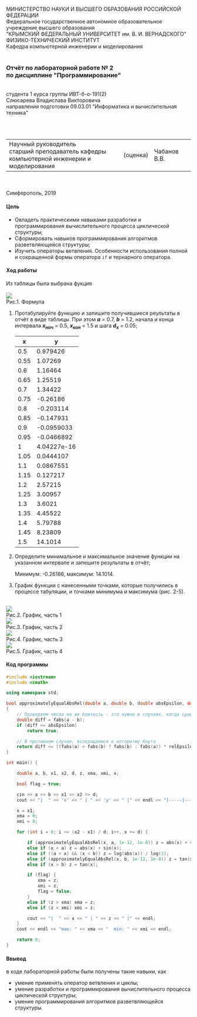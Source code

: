 МИНИСТЕРСТВО НАУКИ  И ВЫСШЕГО ОБРАЗОВАНИЯ РОССИЙСКОЙ ФЕДЕРАЦИИ  
Федеральное государственное автономное образовательное учреждение высшего образования  
"КРЫМСКИЙ ФЕДЕРАЛЬНЫЙ УНИВЕРСИТЕТ им. В. И. ВЕРНАДСКОГО"  
ФИЗИКО-ТЕХНИЧЕСКИЙ ИНСТИТУТ  
Кафедра компьютерной инженерии и моделирования
<br/><br/>
### Отчёт по лабораторной работе № 2<br/> по дисциплине "Программирование"
<br/>
​
студента 1 курса группы ИВТ-б-о-191(2)  
<br/>Слюсарева Владислава Викторовича  
<br/>направления подготовки 09.03.01 "Информатика и вычислительная техника" 

<br/><br/>
<table>
<tr><td>Научный руководитель<br/> старший преподаватель кафедры<br/> компьютерной инженерии и моделирования</td>
<td>(оценка)</td>
<td>Чабанов В.В.</td>
</tr>
</table>
<br/><br/>
​
Симферополь, 2019

#### Цель

* Овладеть практическими навыками разработки и программирования вычислительного процесса циклической структуры;
* Сформировать навыков программирования алгоритмов разветвляющейся структуры;
* Изучить операторы ветвления. Особенности использования полной и сокращенной формы оператора `if` и тернарного оператора.

#### Ход работы

Из таблицы была выбрана фукция 
       <br/><br/>
       ![](Scrins/Form.PNG)
       <br/>Рис.1. Формула

1. Протабулируйте функцию и запишите получившиеся реультаты в отчёт в виде таблицы. При этом ***a*** = 0.7, ***b*** = 1.2, начала и конца интервала ***х<sub>нач</sub>*** = 0.5, ***x<sub>кон</sub>*** = 1.5 и шага ***d<sub>x</sub>*** = 0.05;

    | x | y |
    |---|---|
    |  0.5 | 0.979426 |
    |  0.55 | 1.07269 |
    |  0.6 | 1.16464 |
    |  0.65 | 1.25519 |
    |  0.7 | 1.34422 |
    |  0.75 | -0.26186 |
    |  0.8 | -0.203114 |
    |  0.85 | -0.147931 |
    |  0.9 | -0.0959033 |
    |  0.95 | -0.0466892 |
    |  1 | 4.04227e-16 |
    |  1.05 | 0.0444107 |
    |  1.1 | 0.0867551 |
    |  1.15 | 0.127217 |
    |  1.2 | 2.57215 |
    |  1.25 | 3.00957 |
    |  1.3 | 3.6021 |
    |  1.35 | 4.45522 |
    |  1.4 | 5.79788 |
    |  1.45 | 8.23809 |
    |  1.5 | 14.1014 |

2. Определите минимальное и максимальное значение функции на указанном интервале и запешите результаты в отчёт;

    Минимум: -0.26186,  максимум: 14.1014.
    
3. График функции с нанесенными точками, которые получились в процессе табуляции, и точками минимума и максимума (рис. 2-5).

<br/>![](Scrins/Graph1.PNG) 
<br/>Рис.2. График, часть 1
<br/>![](Scrins/Graph2.PNG) 
<br/>Рис.3. График, часть 2
<br/>![](Scrins/Graph3.PNG) 
<br/>Рис.4. График, часть 3
<br/>![](Scrins/Graph4.PNG) 
<br/>Рис.5. График, часть 4
    
#### Код программы
```cpp
#include <iostream>
#include <cmath>

using namespace std;

bool approximatelyEqualAbsRel(double a, double b, double absEpsilon, double relEpsilon)
{
    // Проверяем числа на их близость - это нужно в случаях, когда сравниваемые числа являются нулевыми или около нуля
    double diff = fabs(a - b);
    if (diff <= absEpsilon)
        return true;

    // В противном случае, возвращаемся к алгоритму Кнута
    return diff <= ((fabs(a) < fabs(b) ? fabs(b) : fabs(a)) * relEpsilon);
}

int main() {

    double a, b, x1, x2, d, z, xma, xmi, x;

    bool flag = true;

    cin >> a >> b >> x1 >> x2 >> d;
    cout << "|  " << 'x' << " | " << 'y' << " |" << endl << "|-----|-----|" << endl;

    x = x1;
    xma = 0;
    xmi = 0;

    for (int i = 0; i <= (x2 - x1) / d; i++, x += d) {

        if (approximatelyEqualAbsRel(x, a, 1e-12, 1e-8)) z = abs(x) + sin(x);
        else if (x < a) z = abs(x) + sin(x);
        else if ((a < x) && (x < b)) z = log(abs(x)) / log(3);
        else if (approximatelyEqualAbsRel(x, b, 1e-12, 1e-8)) z = tan(x);
        else if (x > b) z = tan(x);

        if (flag) {
            xma = z;
            xmi = z;
            flag = false;
        }
        else if (z > xma) xma = z;
        else if (z < xmi) xmi = z;

        cout << "|  " << x << " | " << z << " |" << endl;
    }
    cout << endl << "max: " << xma << "  min: " << xmi << endl;

    return 0;
}
```

#### Ввывод

в ходе лабораторной работы были получены такие навыки, как
* умение применять оператор ветвления и циклы;
* умение разработки и программирования вычислительного процесса циклической структуры;
* умение программирования алгоритмов разветвляющейся структуры.

